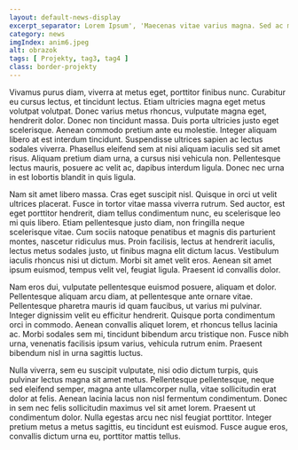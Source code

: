 ```yaml
---
layout: default-news-display
excerpt_separator: Lorem Ipsum', 'Maecenas vitae varius magna. Sed ac magna bibendum, auctor enim at, blandit nisi.
category: news
imgIndex: anim6.jpeg
alt: obrazok
tags: [ Projekty, tag3, tag4 ]
class: border-projekty
---
```


Vivamus purus diam, viverra at metus eget, porttitor finibus nunc. Curabitur eu cursus lectus, et tincidunt lectus. Etiam ultricies magna eget metus volutpat volutpat. Donec varius metus rhoncus, vulputate magna eget, hendrerit dolor. Donec non tincidunt massa. Duis porta ultricies justo eget scelerisque. Aenean commodo pretium ante eu molestie. Integer aliquam libero at est interdum tincidunt. Suspendisse ultrices sapien ac lectus sodales viverra. Phasellus eleifend sem at nisi aliquam iaculis sed sit amet risus. Aliquam pretium diam urna, a cursus nisi vehicula non. Pellentesque lectus mauris, posuere ac velit ac, dapibus interdum ligula. Donec nec urna in est lobortis blandit in quis ligula.

Nam sit amet libero massa. Cras eget suscipit nisl. Quisque in orci ut velit ultrices placerat. Fusce in tortor vitae massa viverra rutrum. Sed auctor, est eget porttitor hendrerit, diam tellus condimentum nunc, eu scelerisque leo mi quis libero. Etiam pellentesque justo diam, non fringilla neque scelerisque vitae. Cum sociis natoque penatibus et magnis dis parturient montes, nascetur ridiculus mus. Proin facilisis, lectus at hendrerit iaculis, lectus metus sodales justo, ut finibus magna elit dictum lacus. Vestibulum iaculis rhoncus nisi ut dictum. Morbi sit amet velit eros. Aenean sit amet ipsum euismod, tempus velit vel, feugiat ligula. Praesent id convallis dolor.

Nam eros dui, vulputate pellentesque euismod posuere, aliquam et dolor. Pellentesque aliquam arcu diam, at pellentesque ante ornare vitae. Pellentesque pharetra mauris id quam faucibus, ut varius mi pulvinar. Integer dignissim velit eu efficitur hendrerit. Quisque porta condimentum orci in commodo. Aenean convallis aliquet lorem, et rhoncus tellus lacinia ac. Morbi sodales sem mi, tincidunt bibendum arcu tristique non. Fusce nibh urna, venenatis facilisis ipsum varius, vehicula rutrum enim. Praesent bibendum nisl in urna sagittis luctus.

Nulla viverra, sem eu suscipit vulputate, nisi odio dictum turpis, quis pulvinar lectus magna sit amet metus. Pellentesque pellentesque, neque sed eleifend semper, magna ante ullamcorper nulla, vitae sollicitudin erat dolor at felis. Aenean lacinia lacus non nisl fermentum condimentum. Donec in sem nec felis sollicitudin maximus vel sit amet lorem. Praesent ut condimentum dolor. Nulla egestas arcu nec nisl feugiat porttitor. Integer pretium metus a metus sagittis, eu tincidunt est euismod. Fusce augue eros, convallis dictum urna eu, porttitor mattis tellus.
